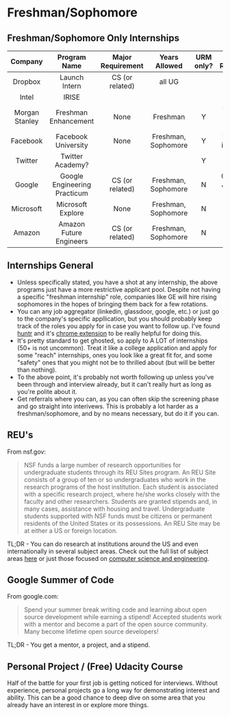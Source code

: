 # Freshman/Sophomore

## Freshman/Sophomore Only Internships

|     Company    |     Program Name     | Major Requirement | Years Allowed | URM only? | Additional Requirements |
|:--------------:|:--------------------:|:-----------------:|:-------------------:|:---------:|:---------------------------------------------:|
|     Dropbox    |     Launch Intern    |  CS (or related)  |        all UG       |           | Must be first internship |
|      Intel     |         IRISE        |                   |                     |           |                                               |
| Morgan Stanley | Freshman Enhancement | None | Freshman |     Y     | Demonstrate interest in Finance |
|    Facebook    | Facebook University| None |Freshman, Sophomore| Y | Demonstrate interest in CS |
|     Twitter    | Twitter Academy? |                   |                     | Y |           |
| Google | Google Engineering Practicum | CS (or related) | Freshman, Sophomore | N | C, C++, Java, JavaScript or Python |
|    Microsoft   | Microsoft Explore | None | Freshman, Sophomore | N | Intro to CS + Calc |
|    Amazon   | Amazon Future Engineers | CS (or related) | Freshman, Sophomore | N | N/A |


## Internships General
* Unless specifically stated, you have a shot at any internship, the above programs just have a more restrictive applicant pool. Despite not having a specific "freshman internship" role, companies like GE will hire rising sophomores in the hopes of bringing them back for a few rotations. 
* You can any job aggregator (linkedin, glassdoor, google, etc.) or just go to the company's specific appllication, but you should probably keep track of the roles you apply for in case you want to follow up. I've found [huntr](https://huntr.co/) and it's [chrome extension](https://chrome.google.com/webstore/detail/huntr-job-search-tracker/mihdfbecejheednfigjpdacgeilhlmnf) to be really helpful for doing this. 
* It's pretty standard to get ghosted, so apply to A LOT of internships (50+ is not uncommon). Treat it like a college application and apply for some "reach" internships, ones you look like a great fit for, and some "safety" ones that you might not be to thrilled about (but will be better than nothing).
* To the above point, it's probably not worth following up unless you've been through and interview already, but it can't really hurt as long as you're polite about it.
* Get referrals where you can, as you can often skip the screening phase and go straight into interivews. This is probably a lot harder as a freshman/sophomore, and by no means necessary, but do it if you can.


## REU's
From nsf.gov:
> NSF funds a large number of research opportunities for undergraduate students through its REU Sites program. An REU Site consists of a group of ten or so undergraduates who work in the research programs of the host institution. Each student is associated with a specific research project, where he/she works closely with the faculty and other researchers. Students are granted stipends and, in many cases, assistance with housing and travel. Undergraduate students supported with NSF funds must be citizens or permanent residents of the United States or its possessions. An REU Site may be at either a US or foreign location.

TL;DR - You can do research at institutions around the US and even internationally in several subject areas. Check out the full list of subject areas [here](https://www.nsf.gov/crssprgm/reu/reu_search.jsp) or just those focused on [computer science and engineering](https://www.nsf.gov/crssprgm/reu/list_result.jsp?unitid=5049).

## Google Summer of Code
From google.com:
> Spend your summer break writing code and learning about open source development while earning a stipend! Accepted students work with a mentor and become a part of the open source community. Many become lifetime open source developers!

TL;DR - You get a mentor, a project, and a stipend.

## Personal Project / (Free) Udacity Course
Half of the battle for your first job is getting noticed for interviews. Without experience, personal projects go a long way for demonstrating interest and ability. This can be a good chance to deep dive on some area that you already have an interest in or explore more things.
